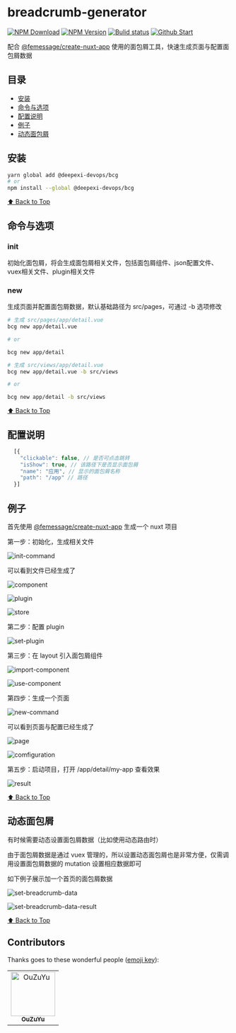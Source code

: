# breadcrumb-generator

[![NPM Download](https://img.shields.io/npm/dm/%40deepexi-devops/bcg)](https://img.shields.io/npm/dm/%40deepexi-devops/bcg)
[![NPM Version](https://img.shields.io/npm/v/%40deepexi-devops/bcg)](https://www.npmjs.com/package/bcg)
[![Bulid status](https://travis-ci.org/deepexi/d-breadcrumb.svg?branch=master)](https://travis-ci.org/deepexi/d-breadcrumb/builds/575647829?utm_source=github_status&utm_medium=notification)
[![Github Start](https://img.shields.io/github/stars/deepexi/d-breadcrumb?style=social)](https://github.com/deepexi/d-breadcrumb)

配合 [@femessage/create-nuxt-app](https://github.com/FEMessage/create-nuxt-app) 使用的面包屑工具，快速生成页面与配置面包屑数据

## 目录

- [安装](#安装)
- [命令与选项](#命令与选项)
- [配置说明](#配置说明)
- [例子](#例子)
- [动态面包屑](#动态面包屑)

## 安装

```bash
yarn global add @deepexi-devops/bcg
# or
npm install --global @deepexi-devops/bcg
```

[⬆ Back to Top](#table-of-contents)

## 命令与选项

### init

初始化面包屑，将会生成面包屑相关文件，包括面包屑组件、json配置文件、vuex相关文件、plugin相关文件

### new

生成页面并配置面包屑数据，默认基础路径为 src/pages，可通过 -b 选项修改

```bash
# 生成 src/pages/app/detail.vue
bcg new app/detail.vue

# or

bcg new app/detail

# 生成 src/views/app/detail.vue
bcg new app/detail.vue -b src/views

# or

bcg new app/detail -b src/views
```

[⬆ Back to Top](#table-of-contents)

## 配置说明

```javascript
  [{
    "clickable": false, // 是否可点击跳转
    "isShow": true, // 该路径下是否显示面包屑
    "name": "应用", // 显示的面包屑名称
    "path": "/app" // 路径
  }]
```

## 例子

首先使用 [@femessage/create-nuxt-app](https://github.com/FEMessage/create-nuxt-app) 生成一个 nuxt 项目

第一步：初始化，生成相关文件

![init-command](http://tva1.sinaimg.cn/large/0060lm7Tly1g654cjwojsj30jq04eglv.jpg)

可以看到文件已经生成了

![component](http://tva1.sinaimg.cn/large/0060lm7Tly1g653tm5sxej308n0423yd.jpg)

![plugin](http://tva1.sinaimg.cn/large/0060lm7Tly1g653tmb9tpj308q04ujr9.jpg)

![store](http://tva1.sinaimg.cn/large/0060lm7Tly1g653trjq50j307l03bdfn.jpg)

第二步：配置 plugin

![set-plugin](http://tva1.sinaimg.cn/large/0060lm7Tly1g653xq2ukzj30ho0d00tf.jpg)

第三步：在 layout 引入面包屑组件

![import-component](http://tva1.sinaimg.cn/large/0060lm7Tly1g6541ezti1j30la0cnq3w.jpg)

![use-component](http://tva1.sinaimg.cn/large/0060lm7Tly1g6542b4hebj30kl07n0t7.jpg)

第四步：生成一个页面

![new-command](http://tva1.sinaimg.cn/large/0060lm7Tly1g654fvu5w5j30ht0c575f.jpg)

可以看到页面与配置已经生成了

![page](http://tva1.sinaimg.cn/large/0060lm7Tly1g654gryzazj308f0350sj.jpg)

![comfiguration](http://tva1.sinaimg.cn/large/0060lm7Tly1g654hhnd4uj30ea0hcaay.jpg)

第五步：启动项目，打开 /app/detail/my-app 查看效果

![result](http://tva1.sinaimg.cn/large/0060lm7Tly1g654se568ag30l2099dix.gif)

[⬆ Back to Top](#table-of-contents)

## 动态面包屑

有时候需要动态设置面包屑数据（比如使用动态路由时）

由于面包屑数据是通过 vuex 管理的，所以设置动态面包屑也是非常方便，仅需调用设置面包屑数据的 mutation 设置相应数据即可

如下例子展示加一个首页的面包屑数据

![set-breadcrumb-data](http://tva1.sinaimg.cn/large/0060lm7Tly1g658ppwul8j30r10f0ta7.jpg)

![set-breadcrumb-data-result](http://tva1.sinaimg.cn/large/0060lm7Tly1g658teb09bj30ns09qmy0.jpg)

[⬆ Back to Top](#table-of-contents)

## Contributors

Thanks goes to these wonderful people ([emoji key](https://allcontributors.org/docs/en/emoji-key)):

<!-- ALL-CONTRIBUTORS-LIST:START - Do not remove or modify this section -->
<!-- prettier-ignore -->
<table>
<tr><td align="center"><a href="http://levy.work"><img src="https://avatars1.githubusercontent.com/u/26338853?s=460&v=4" width="100px;" alt="OuZuYu"/><br /><sub><b>OuZuYu</b></sub></a></td></tr></table>

<!-- ALL-CONTRIBUTORS-LIST:END -->
